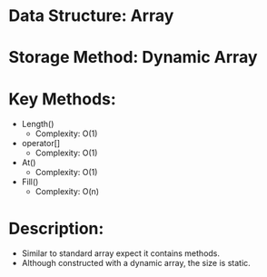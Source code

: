 # Data Structure: Array
# Storage Method: Dynamic Array
# Key Methods:
+ Length() 
	+ Complexity: O(1)
+ operator[]
	+ Complexity: O(1)
+ At()
	+ Complexity: O(1)
+ Fill()
	+ Complexity: O(n)

# Description: 
+ Similar to standard array expect it 
contains methods.
+ Although constructed with a dynamic
array, the size is static. 
